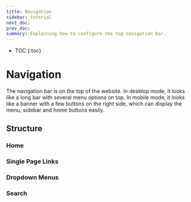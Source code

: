 ```yaml
---
title: Navigation
sidebar: tutorial
next_doc: 
prev_doc: 
summary: Explaining how to configure the top navigation bar.
---
```


* TOC
{:toc}

# Navigation

The navigation bar is on the top of the website. In desktop mode, it looks like a long bar with several menu options on top. In mobile mode, it looks like a banner with a few buttons on the right side, which can display the menu, sidebar and home buttons easily.



## Structure

### Home

### Single Page Links

### Dropdown Menus

### Search
